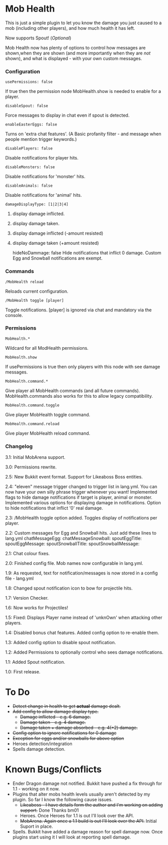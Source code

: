 Mob Health
==========

This is just a simple plugin to let you know the damage you just caused to a mob (including other players), and how much health it has left.  

Now supports Spout! (_Optional_)

Mob Health now has plenty of options to control how messages are shown,when they are shown (and more importantly when they are *not* shown), and what is displayed - with your own custom messages.


### Configuration

	usePermissions: false
If true then the permission node MobHealth.show is needed to enable for a player.

	disableSpout: false
Force messages to display in chat even if spout is detected.

	enableEasterEggs: false
Turns on 'extra chat features'.  (A Basic profanity filter - and message when people mention trigger keywords.)

    disablePlayers: false
Disable notifications for player hits.

    disableMonsters: false
Disable notifications for 'monster' hits.

    disableAnimals: false
Disable notifications for 'animal' hits.

    damageDisplayType: [1|2|3|4]
1. display damage inflicted.  
2. display damage taken.
2. display damage inflicted (-amount resisted)
4. display damage taken (+amount resisted)

    hideNoDammage: false
Hide notifications that inflict 0 damage.  Custom Egg and Snowball notifications are exempt.


### Commands

	/MobHealth reload
Reloads current configuration.
	
	/MobHealth toggle [player]
Toggle notifications. [player] is ignored via chat and mandatory via the console.


### Permissions

	MobHealth.* 
Wildcard for all ModHealth permissions.

	MobHealth.show
If usePermissions is true then only players with this node with see damage messages.
	
	MobHealth.command.*
Give player all MobHealth commands (and all future commands).
MobHealth.commands also works for this to allow legacy compatibility.

	MobHealth.command.toggle
Give player MobHealth toggle command.

	MobHealth.command.reload
Give player MobHealth reload command.


### Changelog
3.1:  Initial MobArena support.

3.0:  Permissions rewrite.

2.5:  New Bukkit event format.
      Support for Likeaboss Boss entities.  

2.4:  "eleven" message trigger changed to trigger list in lang.yml.  You can now have your own silly phrase trigger whenever you want!
      Implemented flags to hide damage notifications if target is player, animal or monster.
      Implemented various options for displaying damage in notifications.
      Option to hide notifications that inflict '0' real damage.
      
2.3:  /MobHealth toggle  option added.  Toggles display of notifications per player. 

2.2:  Custom messages for Egg and Snowball hits.
      Just add these lines to lang.yml
      chatMessageEgg: 
      chatMessageSnowball:
      spoutEggTitle:
      spoutEggMessage:
      spoutSnowballTitle:
      spoutSnowballMessage:
 
2.1:  Chat colour fixes.

2.0:  Finished config file.  Mob names now configurable in lang.yml.

1.9:  As requested, text for notification/messages is now stored in a config file - lang.yml

1.8:  Changed spout notification icon to bow for projectile hits.

1.7:  Version Checker.

1.6:  Now works for Projectiles!

1.5:  Fixed:  Displays Player name instead of 'unknOwn' when attacking other players.

1.4:  Disabled bonus chat features. Added config option to re-enable them.

1.3:  Added config option to disable spout notification.

1.2:  Added Permissions to optionally control who sees damage notifications.

1.1:  Added Spout notification.

1.0:  First release.


To Do
=====
* <del>Detect change in health to  get **actual** damage dealt.</del>
* <del>Add config to allow damage display type.</del>
    * <del>Damage inflicted - e.g. 6 damage.</del>
    * <del>Damage taken - e.g. 4 damage.</del>
    * <del>Damage taken + damage absorbed - e.g. 4(+2) damage.</del>
* <del>Config option to ignore notifications for 0 damage</del>
* <del>Exception for eggs and/or snowballs for above option</del>
* Heroes detection/integration
* Spells damage detection.


Known Bugs/Conflicts
====================
* Ender Dragon damage not notified. Bukkit have pushed a fix through for 1.1 - working on it now.
* Plugins that alter mobs health levels usually aren't detected by my plugin.  So far I know the following cause issues.
    * <del>Likeaboss - I have details form the author and I'm working on adding support.</del> Done Thanks bm01
    * Heroes.  Once Heroes for 1.1 is out I'll look over the API.
    * <del>MobArena.  Again once a 1.1 build is out I'll look over the API.</del>  Initial Suport in place.
* Spells.  Bukkit have added a damage reason for spell damage now.  Once plugins start using it I will look at reporting spell damage.
